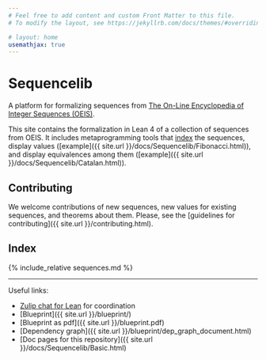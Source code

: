 ```yaml
---
# Feel free to add content and custom Front Matter to this file.
# To modify the layout, see https://jekyllrb.com/docs/themes/#overriding-theme-defaults

# layout: home
usemathjax: true
---
```


# Sequencelib

A platform for formalizing sequences from
[The On-Line Encyclopedia of Integer Sequences (OEIS)](https://oeis.org/).

This site contains the formalization in Lean 4 of a collection of sequences from OEIS. It includes
metaprogramming tools that [index](#index) the sequences, display values 
([example]({{ site.url }}/docs/Sequencelib/Fibonacci.html)), and 
display equivalences among them ([example]({{ site.url }}/docs/Sequencelib/Catalan.html)).

## Contributing

We welcome contributions of new sequences, new values for existing sequences, and
theorems about them. Please, see the 
[guidelines for contributing]({{ site.url }}/contributing.html).

## Index

{% include_relative sequences.md %}

---

Useful links:

* [Zulip chat for Lean](https://leanprover.zulipchat.com/) for coordination
* [Blueprint]({{ site.url }}/blueprint/)
* [Blueprint as pdf]({{ site.url }}/blueprint.pdf)
* [Dependency graph]({{ site.url }}/blueprint/dep_graph_document.html)
* [Doc pages for this repository]({{ site.url }}/docs/Sequencelib/Basic.html)